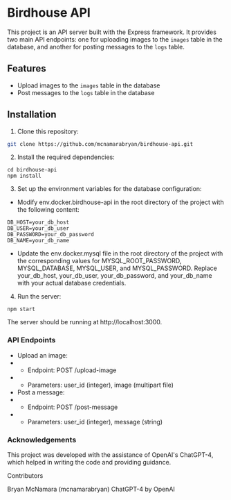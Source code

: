 # Birdhouse API

This project is an API server built with the Express framework. It provides two main API endpoints: one for uploading images to the `images` table in the database, and another for posting messages to the `logs` table.

## Features

- Upload images to the `images` table in the database
- Post messages to the `logs` table in the database

## Installation

1. Clone this repository:

```sh
git clone https://github.com/mcnamarabryan/birdhouse-api.git
```
2. Install the required dependencies:
```
cd birdhouse-api
npm install
```
3. Set up the environment variables for the database configuration:
- Modify env.docker.birdhouse-api in the root directory of the project with the following content:
```
DB_HOST=your_db_host
DB_USER=your_db_user
DB_PASSWORD=your_db_password
DB_NAME=your_db_name
```
- Update the env.docker.mysql file in the root directory of the project with the corresponding values for MYSQL_ROOT_PASSWORD, MYSQL_DATABASE, MYSQL_USER, and MYSQL_PASSWORD.
Replace your_db_host, your_db_user, your_db_password, and your_db_name with your actual database credentials.

4. Run the server:
```
npm start
```
The server should be running at http://localhost:3000.

### API Endpoints

- Upload an image:
- - Endpoint: POST /upload-image
- - Parameters: user_id (integer), image (multipart file)
- Post a message:
- - Endpoint: POST /post-message
- - Parameters: user_id (integer), message (string)

### Acknowledgements

This project was developed with the assistance of OpenAI's ChatGPT-4, which helped in writing the code and providing guidance.

Contributors

Bryan McNamara (mcnamarabryan)
ChatGPT-4 by OpenAI